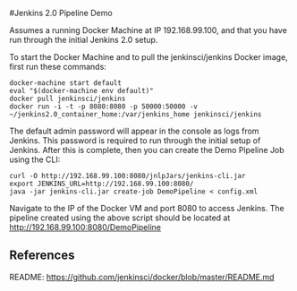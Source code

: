 #Jenkins 2.0 Pipeline Demo


Assumes a running Docker Machine at IP 192.168.99.100, and that you have run through the initial Jenkins 2.0 setup.

To start the Docker Machine and to pull the jenkinsci/jenkins Docker image, first run these commands:
```
docker-machine start default
eval "$(docker-machine env default)"
docker pull jenkinsci/jenkins
docker run -i -t -p 8080:8080 -p 50000:50000 -v ~/jenkins2.0_container_home:/var/jenkins_home jenkinsci/jenkins
```

The default admin password will appear in the console as logs from Jenkins. This password is required to run through the initial setup of Jenkins. After this is complete, then you can create the Demo Pipeline Job using the CLI:


```
curl -O http://192.168.99.100:8080/jnlpJars/jenkins-cli.jar
export JENKINS_URL=http://192.168.99.100:8080/
java -jar jenkins-cli.jar create-job DemoPipeline < config.xml
```

Navigate to the IP of the Docker VM and port 8080 to access Jenkins. The pipeline created using the above script should be located at http://192.168.99.100:8080/DemoPipeline


## References

README: https://github.com/jenkinsci/docker/blob/master/README.md
